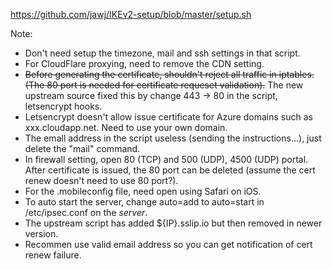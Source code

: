 https://github.com/jawj/IKEv2-setup/blob/master/setup.sh

Note:
- Don't need setup the timezone, mail and ssh settings in that script.
- For CloudFlare proxying, need to remove the CDN setting.
- <del>Before generating the certificate, shouldn't reject all traffic in iptables. (The 80 port is needed for certificate requeset validation).</del> The new upstream source fixed this by change 443 -> 80 in the script, letsencrypt hooks.
- Letsencrypt doesn't allow issue certificate for Azure domains such as xxx.cloudapp.net. Need to use your own domain.
- The emall address in the script useless (sending the instructions...), just delete the "mail" command.
- In firewall setting, open 80 (TCP) and 500 (UDP), 4500 (UDP) portal. After certificate is issued, the 80 port can be deleted (assume the cert renew doesn't need to use 80 port?).
- For the .mobileconfig file, need open using Safari on iOS.
- To auto start the server, change auto=add to auto=start in /etc/ipsec.conf on the *server*.
- The upstream script has added ${IP}.sslip.io but then removed in newer version.
- Recommen use valid email address so you can get notification of cert renew failure.
